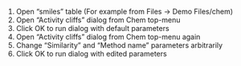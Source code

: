 1. Open “smiles” table (For example from Files -> Demo Files/chem)
2. Open “Activity cliffs” dialog from Chem top-menu
3. Click OK to run dialog with default parameters
4. Open “Activity cliffs” dialog from Chem top-menu again
5. Change “Similarity” and “Method name” parameters arbitrarily
6. Click OK to run dialog with edited parameters
